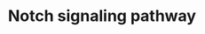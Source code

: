 ---
annotations:
- type: Pathway Ontology
  value: Notch signaling pathway
authors:
- 169.230.77.174
- MaintBot
- Thomas
- Mushtong
- Ddigles
- Khanspers
- L Dupuis
- Eweitz
description: The Notch signaling pathway is an evolutionarily conserved, intercellular
  signaling mechanism essential for proper embryonic development in all metazoan organisms
  in the Animal kingdom. The Notch proteins (Notch1-Notch4 in vertebrates) are single-pass
  receptors that are activated by the Delta (or Delta-like) and Jagged/Serrate families
  of membrane-bound ligands. They are transported to the plasma membrane as cleaved,
  but otherwise intact polypeptides. Interaction with ligand leads to two additional
  proteolytic cleavages that liberate the Notch intracellular domain (NICD) from the
  plasma membrane. The NICD translocates to the nucleus, where it forms a complex
  with the DNA binding protein CSL, displacing a histone deacetylase (HDAc)-co-repressor
  (CoR) complex from CSL. Components of an activation complex, such as MAML1 and histone
  acetyltransferases (HATs), are recruited to the NICD-CSL complex, leading to the
  transcriptional activation of Notch target genes.
last-edited: 2021-05-16
organisms:
- Rattus norvegicus
redirect_from:
- /index.php/Pathway:WP517
- /instance/WP517
schema-jsonld:
- '@context': https://schema.org/
  '@id': https://wikipathways.github.io/pathways/WP517.html
  '@type': Dataset
  creator:
    '@type': Organization
    name: WikiPathways
  description: The Notch signaling pathway is an evolutionarily conserved, intercellular
    signaling mechanism essential for proper embryonic development in all metazoan
    organisms in the Animal kingdom. The Notch proteins (Notch1-Notch4 in vertebrates)
    are single-pass receptors that are activated by the Delta (or Delta-like) and
    Jagged/Serrate families of membrane-bound ligands. They are transported to the
    plasma membrane as cleaved, but otherwise intact polypeptides. Interaction with
    ligand leads to two additional proteolytic cleavages that liberate the Notch intracellular
    domain (NICD) from the plasma membrane. The NICD translocates to the nucleus,
    where it forms a complex with the DNA binding protein CSL, displacing a histone
    deacetylase (HDAc)-co-repressor (CoR) complex from CSL. Components of an activation
    complex, such as MAML1 and histone acetyltransferases (HATs), are recruited to
    the NICD-CSL complex, leading to the transcriptional activation of Notch target
    genes.
  keywords:
  - DVL1
  - HDAC2
  - NP_001101230.1
  - PSEN2
  - Aph1a
  - NOTC1_RAT
  - APH1B
  - Pcaf
  - Dll1
  - Numbl
  - Ctbp2
  - Psen1
  - Q2LC87_RAT
  - NP_001101145.1
  - NP_001100520.1
  - Ctbp1
  - Dtx4
  - Crebbp
  - Lfng
  - Jag2
  - HDAC1
  - NP_001100551.1
  - NP_001102074.1
  - NP_001100467.1
  - Adam17
  - Dll3
  - Notch2
  - RBP-J
  - Dvl2
  - Jag1
  - Mfng
  - LOC688965
  - Notch3
  - Tnf
  - Hes1
  - NM_001108334.1
  - Notch4
  - Kcnj5
  - NP_001102523.1
  - RFNG
  - '&amp;amp;amp;#xD;'
  - DTX1
  - PTCRA
  - Ncstn
  - Hes5
  - RGD1566181_predicted
  - Inpp5k
  license: CC0
  name: Notch signaling pathway
seo: CreativeWork
title: Notch signaling pathway
wpid: WP517
---